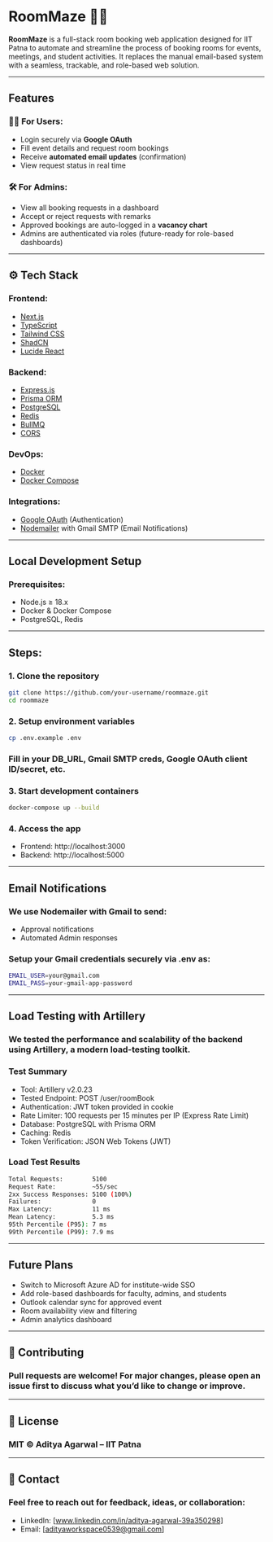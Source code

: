 # RoomMaze 🏫📅

**RoomMaze** is a full-stack room booking web application designed for IIT Patna to automate and streamline the process of booking rooms for events, meetings, and student activities. It replaces the manual email-based system with a seamless, trackable, and role-based web solution.

---

## Features

### 👨‍🎓 For Users:
- Login securely via **Google OAuth**
- Fill event details and request room bookings
- Receive **automated email updates** (confirmation)
- View request status in real time

### 🛠️ For Admins:
- View all booking requests in a dashboard
- Accept or reject requests with remarks
- Approved bookings are auto-logged in a **vacancy chart**
- Admins are authenticated via roles (future-ready for role-based dashboards)

---

## ⚙️ Tech Stack

### Frontend:
- [Next.js](w)
- [TypeScript](w)
- [Tailwind CSS](w)
- [ShadCN](w)
- [Lucide React](w)

### Backend:
- [Express.js](w)
- [Prisma ORM](w)
- [PostgreSQL](w)
- [Redis](w)
- [BullMQ](w)
- [CORS](w)

### DevOps:
- [Docker](w)
- [Docker Compose](w)

### Integrations:
- [Google OAuth](w) (Authentication)
- [Nodemailer](w) with Gmail SMTP (Email Notifications)

---

## Local Development Setup
### Prerequisites:
- Node.js ≥ 18.x
- Docker & Docker Compose
- PostgreSQL, Redis

---

## Steps:

### 1. Clone the repository
```bash
git clone https://github.com/your-username/roommaze.git
cd roommaze
```

### 2. Setup environment variables
```bash
cp .env.example .env
```
### Fill in your DB_URL, Gmail SMTP creds, Google OAuth client ID/secret, etc.

### 3. Start development containers
```bash
docker-compose up --build
```

### 4. Access the app
- Frontend: http://localhost:3000
- Backend: http://localhost:5000

---

## Email Notifications

### We use Nodemailer with Gmail to send:

- Approval notifications
- Automated Admin responses

### Setup your Gmail credentials securely via .env as:
```bash
EMAIL_USER=your@gmail.com
EMAIL_PASS=your-gmail-app-password
```
---
## Load Testing with Artillery

### We tested the performance and scalability of the backend using Artillery, a modern load-testing toolkit.

### Test Summary

- Tool: Artillery v2.0.23
- Tested Endpoint: POST /user/roomBook
- Authentication: JWT token provided in cookie
- Rate Limiter: 100 requests per 15 minutes per IP (Express Rate Limit)
- Database: PostgreSQL with Prisma ORM
- Caching: Redis
- Token Verification: JSON Web Tokens (JWT)

### Load Test Results

```bash
Total Requests:        5100
Request Rate:          ~55/sec
2xx Success Responses: 5100 (100%)
Failures:              0
Max Latency:           11 ms
Mean Latency:          5.3 ms
95th Percentile (P95): 7 ms
99th Percentile (P99): 7.9 ms
```

---
## Future Plans
- Switch to Microsoft Azure AD for institute-wide SSO
- Add role-based dashboards for faculty, admins, and students
- Outlook calendar sync for approved event
- Room availability view and filtering
- Admin analytics dashboard

---

## 🤝 Contributing
### Pull requests are welcome! For major changes, please open an issue first to discuss what you’d like to change or improve.

---

## 📄 License
### MIT © Aditya Agarwal – IIT Patna

---

## 💌 Contact
### Feel free to reach out for feedback, ideas, or collaboration:
- LinkedIn: [www.linkedin.com/in/aditya-agarwal-39a350298]
- Email: [adityaworkspace0539@gmail.com]


